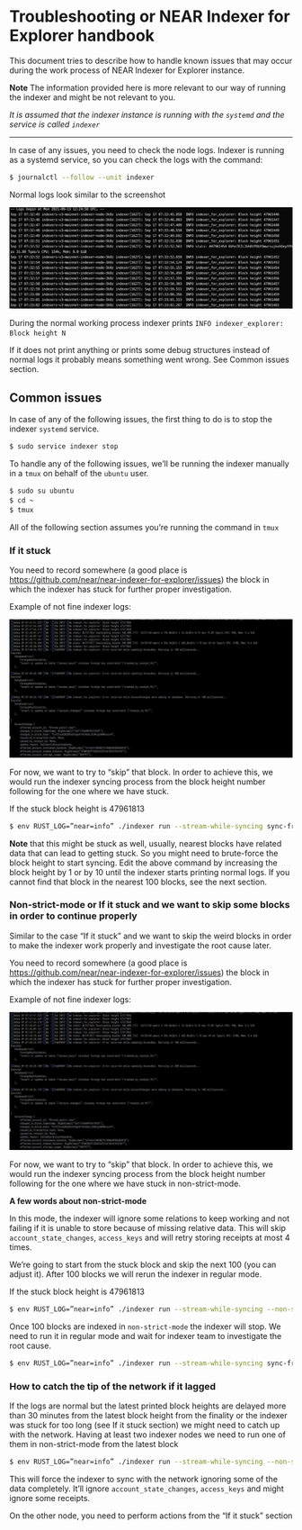 # Troubleshooting or NEAR Indexer for Explorer handbook

This document tries to describe how to handle known issues that may occur during the work process of NEAR Indexer for Explorer instance.

**Note** The information provided here is more relevant to our way of running the indexer and might be not relevant to you.

*It is assumed that the indexer instance is running with the `systemd` and the service is called `indexer`*

---

In case of any issues, you need to check the node logs. Indexer is running as a systemd service, so you can check the logs with the command:

```bash
$ journalctl --follow --unit indexer
```

Normal logs look similar to the screenshot

![normal logs](./docs/handbook_1.png)

During the normal working process indexer prints `INFO indexer_explorer: Block height N`

If it does not print anything or prints some debug structures instead of normal logs it probably means something went wrong. See Common issues section.


## Common issues

In case of any of the following issues, the first thing to do is to stop the indexer `systemd` service.

```bash
$ sudo service indexer stop
```

To handle any of the following issues, we’ll be running the indexer manually in a `tmux` on behalf of the `ubuntu` user.

```bash
$ sudo su ubuntu
$ cd ~
$ tmux
```

All of the following section assumes you’re running the command in `tmux`


### If it stuck

You need to record somewhere (a good place is https://github.com/near/near-indexer-for-explorer/issues) the block in which the indexer has stuck for further proper investigation.

Example of not fine indexer logs:

![logs with issues](./docs/handbook_2.png)

For now, we want to try to “skip” that block. In order to achieve this, we would run the indexer syncing process from the block height number following for the one where we have stuck.

If the stuck block height is 47961813

```bash
$ env RUST_LOG=”near=info” ./indexer run --stream-while-syncing sync-from-block --height 47961814 2>&1 | tee -a indexer.log
```

**Note** that this might be stuck as well, usually, nearest blocks have related data that can lead to getting stuck. So you might need to brute-force the block height to start syncing. Edit the above command by increasing the block height by 1 or by 10 until the indexer starts printing normal logs. If you cannot find that block in the nearest 100 blocks, see the next section.


### Non-strict-mode or If it stuck and we want to skip some blocks in order to continue properly

Similar to the case “If it stuck” and we want to skip the weird blocks in order to make the indexer work properly and investigate the root cause later.

You need to record somewhere (a good place is https://github.com/near/near-indexer-for-explorer/issues) the block in which the indexer has stuck for further proper investigation.

Example of not fine indexer logs:

![logs with issues](./docs/handbook_2.png)

For now, we want to try to “skip” that block. In order to achieve this, we would run the indexer syncing process from the block height number following for the one where we have stuck in non-strict-mode.

**A few words about non-strict-mode**

In this mode, the indexer will ignore some relations to keep working and not failing if it is unable to store because of missing relative data. This will skip `account_state_changes`, `access_keys` and will retry storing receipts at most 4 times.

We’re going to start from the stuck block and skip the next 100 (you can adjust it). After 100 blocks we will rerun the indexer in regular mode.

If the stuck block height is 47961813

```bash
$ env RUST_LOG=”near=info” ./indexer run --stream-while-syncing --non-strict-mode --stop-after-number-of-blocks 100 sync-from-block --height 47961813 2>&1 | tee -a indexer.log
```

Once 100 blocks are indexed in `non-strict-mode` the indexer will stop. We need to run it in regular mode and wait for indexer team to investigate the root cause.

```bash
$ env RUST_LOG=”near=info” ./indexer run --stream-while-syncing sync-from-interruption --delta 0 2>&1 | tee -a indexer-regular.log
```


### How to catch the tip of the network if it lagged

If the logs are normal but the latest printed block heights are delayed more than 30 minutes from the latest block height from the finality or the indexer was stuck for too long (see If it stuck section) we might need to catch up with the network.
Having at least two indexer nodes we need to run one of them in non-strict-mode from the latest block

```bash
$ env RUST_LOG=”near=info” ./indexer run --stream-while-syncing --non-strict-mode sync-from-latest 2>&1 | tee -a indexer.log
```

This will force the indexer to sync with the network ignoring some of the data completely. It’ll ignore `account_state_changes`, `access_keys` and might ignore some receipts.

On the other node, you need to perform actions from the “If it stuck” section
